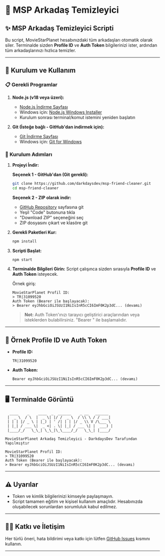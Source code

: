 # 🦾 MSP Arkadaş Temizleyici

## ✨ MSP Arkadaş Temizleyici Scripti

Bu script, MovieStarPlanet hesabınızdaki tüm arkadaşları otomatik olarak siler. Terminalde sizden **Profile ID** ve **Auth Token** bilgilerinizi ister, ardından tüm arkadaşlarınızı hızlıca temizler.

---

## 🚀 Kurulum ve Kullanım

### 📋 Gerekli Programlar

1. **Node.js (v18 veya üzeri):**
   - [Node.js İndirme Sayfası](https://nodejs.org/)
   - Windows için: [Node.js Windows Installer](https://nodejs.org/dist/v20.10.0/node-v20.10.0-x64.msi)
   - Kurulum sonrası terminal/komut istemini yeniden başlatın

2. **Git (İsteğe bağlı - GitHub'dan indirmek için):**
   - [Git İndirme Sayfası](https://git-scm.com/)
   - Windows için: [Git for Windows](https://git-scm.com/download/win)

### 🔧 Kurulum Adımları

1. **Projeyi İndir:**
   
   **Seçenek 1 - GitHub'dan (Git gerekli):**
   ```bash
   git clone https://github.com/darkdaysdev/msp-friend-cleaner.git
   cd msp-friend-cleaner
   ```
   
   **Seçenek 2 - ZIP olarak indir:**
   - [GitHub Repository](https://github.com/darkdaysdev/msp-friend-cleaner) sayfasına git
   - Yeşil "Code" butonuna tıkla
   - "Download ZIP" seçeneğini seç
   - ZIP dosyasını çıkart ve klasöre git

2. **Gerekli Paketleri Kur:**
   ```bash
   npm install
   ```

3. **Scripti Başlat:**
   ```bash
   npm start
   ```

4. **Terminalde Bilgileri Girin:**
   Script çalışınca sizden sırasıyla **Profile ID** ve **Auth Token** isteyecek.

   Örnek giriş:
   ```
   MovieStarPlanet Profil ID:
   > TR|31099520
   Auth Token (Bearer ile başlayacak):
   > Bearer eyJhbGciOiJSUzI1NiIsInR5cCI6ImF0K2p3dC... (devamı)
   ```

   > **Not:** Auth Token'ınızı tarayıcı geliştirici araçlarından veya isteklerden bulabilirsiniz. "Bearer " ile başlamalıdır.

---

## 📝 Örnek Profile ID ve Auth Token

- **Profile ID:**
  ```
  TR|31099520
  ```
- **Auth Token:**
  ```
  Bearer eyJhbGciOiJSUzI1NiIsInR5cCI6ImF0K2p3dC... (devamı)
  ```

---

## 🖥️ Terminalde Görüntü

```
  ____    _    ____  _  ______    _ __   ______  
 |  _ \  / \  |  _ \| |/ /  _ \  / \\ \ / / ___| 
 | | | |/ _ \ | |_) | ' /| | | |/ _ \\ V /\___ \ 
 | |_| / ___ \|  _ <| . \| |_| / ___ \| |  ___) |
 |____/_/   \_\_| \_\_|\_\____/_/   \_\_| |____/ 

MovieStarPlanet Arkadaş Temizleyici - DarkdaysDev Tarafından Yapılmıştır

MovieStarPlanet Profil ID:
> TR|31099520
Auth Token (Bearer ile başlayacak):
> Bearer eyJhbGciOiJSUzI1NiIsInR5cCI6ImF0K2p3dC... (devamı)
```

---

## ⚠️ Uyarılar
- Token ve kimlik bilgilerinizi kimseyle paylaşmayın.
- Script tamamen eğitim ve kişisel kullanım amaçlıdır. Hesabınızda oluşabilecek sorunlardan sorumluluk kabul edilmez.

---

## 👨‍💻 Katkı ve İletişim
Her türlü öneri, hata bildirimi veya katkı için lütfen [GitHub Issues](https://github.com/darkdaysdev/msp-friend-cleaner/issues) kısmını kullanın.

---
